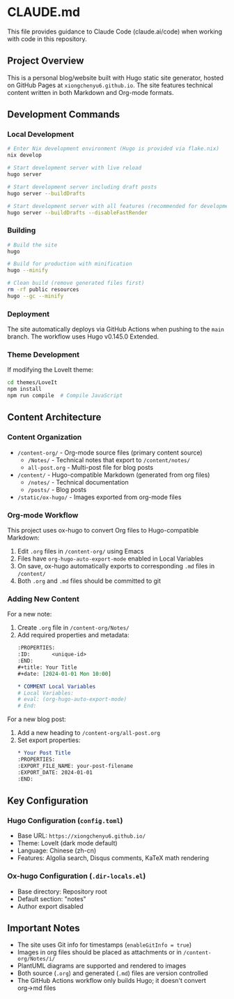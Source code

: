 # CLAUDE.md

This file provides guidance to Claude Code (claude.ai/code) when working with code in this repository.

## Project Overview

This is a personal blog/website built with Hugo static site generator, hosted on GitHub Pages at `xiongchenyu6.github.io`. The site features technical content written in both Markdown and Org-mode formats.

## Development Commands

### Local Development
```bash
# Enter Nix development environment (Hugo is provided via flake.nix)
nix develop

# Start development server with live reload
hugo server

# Start development server including draft posts
hugo server --buildDrafts

# Start development server with all features (recommended for development)
hugo server --buildDrafts --disableFastRender
```

### Building
```bash
# Build the site
hugo

# Build for production with minification
hugo --minify

# Clean build (remove generated files first)
rm -rf public resources
hugo --gc --minify
```

### Deployment
The site automatically deploys via GitHub Actions when pushing to the `main` branch. The workflow uses Hugo v0.145.0 Extended.

### Theme Development
If modifying the LoveIt theme:
```bash
cd themes/LoveIt
npm install
npm run compile  # Compile JavaScript
```

## Content Architecture

### Content Organization
- `/content-org/` - Org-mode source files (primary content source)
  - `/Notes/` - Technical notes that export to `/content/notes/`
  - `all-post.org` - Multi-post file for blog posts
- `/content/` - Hugo-compatible Markdown (generated from org files)
  - `/notes/` - Technical documentation
  - `/posts/` - Blog posts
- `/static/ox-hugo/` - Images exported from org-mode files

### Org-mode Workflow
This project uses ox-hugo to convert Org files to Hugo-compatible Markdown:

1. Edit `.org` files in `/content-org/` using Emacs
2. Files have `org-hugo-auto-export-mode` enabled in Local Variables
3. On save, ox-hugo automatically exports to corresponding `.md` files in `/content/`
4. Both `.org` and `.md` files should be committed to git

### Adding New Content

For a new note:
1. Create `.org` file in `/content-org/Notes/`
2. Add required properties and metadata:
   ```org
   :PROPERTIES:
   :ID:       <unique-id>
   :END:
   #+title: Your Title
   #+date: [2024-01-01 Mon 10:00]
   
   * COMMENT Local Variables
   # Local Variables:
   # eval: (org-hugo-auto-export-mode)
   # End:
   ```

For a new blog post:
1. Add a new heading to `/content-org/all-post.org`
2. Set export properties:
   ```org
   * Your Post Title
   :PROPERTIES:
   :EXPORT_FILE_NAME: your-post-filename
   :EXPORT_DATE: 2024-01-01
   :END:
   ```

## Key Configuration

### Hugo Configuration (`config.toml`)
- Base URL: `https://xiongchenyu6.github.io/`
- Theme: LoveIt (dark mode default)
- Language: Chinese (zh-cn)
- Features: Algolia search, Disqus comments, KaTeX math rendering

### Ox-hugo Configuration (`.dir-locals.el`)
- Base directory: Repository root
- Default section: "notes"
- Author export disabled

## Important Notes

- The site uses Git info for timestamps (`enableGitInfo = true`)
- Images in org files should be placed as attachments or in `/content-org/Notes/i/`
- PlantUML diagrams are supported and rendered to images
- Both source (`.org`) and generated (`.md`) files are version controlled
- The GitHub Actions workflow only builds Hugo; it doesn't convert org→md files